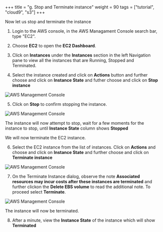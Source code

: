 +++
title = "g. Stop and Terminate instance"
weight = 90
tags = ["tutorial", "cloud9", "s3"]
+++

Now let us stop and terminate the instance

1.	Login to the AWS console, in the AWS Managament Console search bar, type "EC2".

2.	Choose **EC2** to open the **EC2 Dashboard**.

3.	Click on **Instances** under the **Instances** section in the left Navigation pane to view all the instances that are Running, Stopped and Terminated.

4.	Select the instance created and click on **Actions** button and further choose and click on **Instance State** and futher choose and click on **Stop instance**


![AWS Management Console](/images/hpc-aws-parallelcluster-workshop/EC2StopInstance.png)

5.	Click on **Stop** to confirm stopping the instance.

![AWS Management Console](/images/hpc-aws-parallelcluster-workshop/EC2StopConfirm.png)

The instance will now attempt to stop, wait for a few moments for the instance to stop, until **Instance State** column shows **Stopped**

We will now terminate the EC2 instance.

6.	Select the EC2 instance from the list of instances. Click on **Actions** and choose and click on **Instance State** and further choose and click on **Terminate instance**

![AWS Management Console](/images/hpc-aws-parallelcluster-workshop/EC2InstanceTerminate.png)


7.	On the Terminate Instance dialog, observe the note **Associated resources may incur costs after these instances are terminated** and further clickon the **Delete EBS volume** to read the additional note. To proceed  select **Terminate**.


![AWS Management Console](/images/hpc-aws-parallelcluster-workshop/EC2InstanceTerminateConfirm.png)

The instance will now be terminated.

8.	After a minute, view the **Instance State** of the instance which will show **Terminated**

